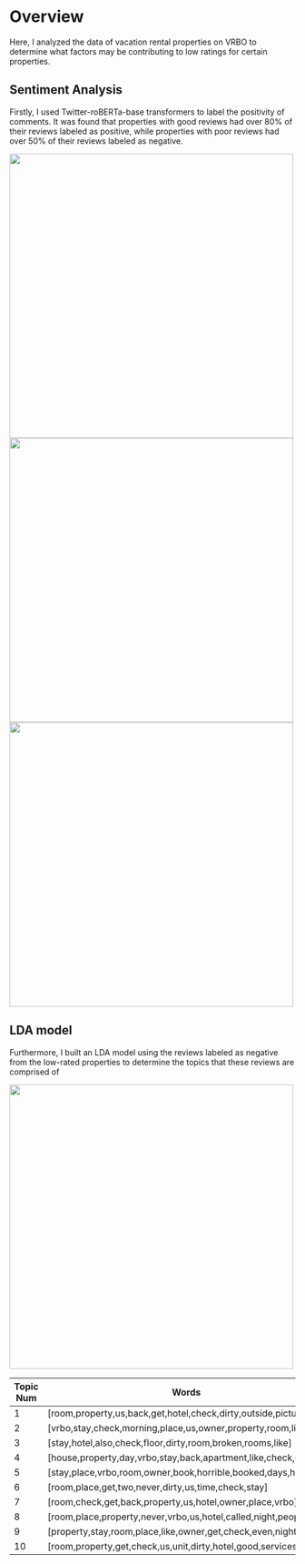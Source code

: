 # Overview
Here, I analyzed the data of vacation rental properties on VRBO to determine what factors may be contributing to low ratings for certain properties.

## Sentiment Analysis
Firstly, I used Twitter-roBERTa-base transformers to label the positivity of comments. It was found that properties with good reviews had over 80% of their reviews labeled as positive, while properties with poor reviews had over 50% of their reviews labeled as negative.


<img src="https://user-images.githubusercontent.com/79394001/230203398-2f726c8c-c0dc-476f-a6ff-4ecf7b0a49a5.png" width="500">

<img src="https://user-images.githubusercontent.com/79394001/230203403-3bad1297-1b7e-4d46-8380-549e1b6fc36d.png" width="500">

<img src="https://user-images.githubusercontent.com/79394001/230203407-833fa149-4a51-4210-9175-8558094e43ce.png" width="500">


## LDA model
Furthermore, I built an LDA model using the reviews labeled as negative from the low-rated properties to determine the topics that these reviews are comprised of

<img src="https://user-images.githubusercontent.com/79394001/230203463-6d1fd2d5-cfe0-4fc6-9273-70d628650937.png" width="500">

| Topic Num | Words |
| --- | --- |
| 1 | [room,property,us,back,get,hotel,check,dirty,outside,pictures] |
| 2 | [vrbo,stay,check,morning,place,us,owner,property,room,like] |
| 3 | [stay,hotel,also,check,floor,dirty,room,broken,rooms,like] |
| 4 | [house,property,day,vrbo,stay,back,apartment,like,check,owner] |
| 5 | [stay,place,vrbo,room,owner,book,horrible,booked,days,hotel] |
| 6 | [room,place,get,two,never,dirty,us,time,check,stay] |
| 7 | [room,check,get,back,property,us,hotel,owner,place,vrbo] |
| 8 | [room,place,property,never,vrbo,us,hotel,called,night,people] |
| 9 | [property,stay,room,place,like,owner,get,check,even,night] |
| 10 | [room,property,get,check,us,unit,dirty,hotel,good,services] |
